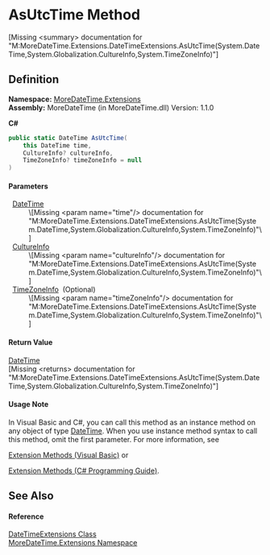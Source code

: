 # AsUtcTime Method


\[Missing &lt;summary&gt; documentation for "M:MoreDateTime.Extensions.DateTimeExtensions.AsUtcTime(System.DateTime,System.Globalization.CultureInfo,System.TimeZoneInfo)"\]



## Definition
**Namespace:** <a href="N_MoreDateTime_Extensions.md">MoreDateTime.Extensions</a>  
**Assembly:** MoreDateTime (in MoreDateTime.dll) Version: 1.1.0

**C#**
``` C#
public static DateTime AsUtcTime(
	this DateTime time,
	CultureInfo? cultureInfo,
	TimeZoneInfo? timeZoneInfo = null
)
```



#### Parameters
<dl><dt>  <a href="https://learn.microsoft.com/dotnet/api/system.datetime" target="_blank" rel="noopener noreferrer">DateTime</a></dt><dd>\[Missing &lt;param name="time"/&gt; documentation for "M:MoreDateTime.Extensions.DateTimeExtensions.AsUtcTime(System.DateTime,System.Globalization.CultureInfo,System.TimeZoneInfo)"\]</dd><dt>  <a href="https://learn.microsoft.com/dotnet/api/system.globalization.cultureinfo" target="_blank" rel="noopener noreferrer">CultureInfo</a></dt><dd>\[Missing &lt;param name="cultureInfo"/&gt; documentation for "M:MoreDateTime.Extensions.DateTimeExtensions.AsUtcTime(System.DateTime,System.Globalization.CultureInfo,System.TimeZoneInfo)"\]</dd><dt>  <a href="https://learn.microsoft.com/dotnet/api/system.timezoneinfo" target="_blank" rel="noopener noreferrer">TimeZoneInfo</a>  (Optional)</dt><dd>\[Missing &lt;param name="timeZoneInfo"/&gt; documentation for "M:MoreDateTime.Extensions.DateTimeExtensions.AsUtcTime(System.DateTime,System.Globalization.CultureInfo,System.TimeZoneInfo)"\]</dd></dl>

#### Return Value
<a href="https://learn.microsoft.com/dotnet/api/system.datetime" target="_blank" rel="noopener noreferrer">DateTime</a>  
\[Missing &lt;returns&gt; documentation for "M:MoreDateTime.Extensions.DateTimeExtensions.AsUtcTime(System.DateTime,System.Globalization.CultureInfo,System.TimeZoneInfo)"\]

#### Usage Note
In Visual Basic and C#, you can call this method as an instance method on any object of type <a href="https://learn.microsoft.com/dotnet/api/system.datetime" target="_blank" rel="noopener noreferrer">DateTime</a>. When you use instance method syntax to call this method, omit the first parameter. For more information, see <a href="https://docs.microsoft.com/dotnet/visual-basic/programming-guide/language-features/procedures/extension-methods" target="_blank" rel="noopener noreferrer">

Extension Methods (Visual Basic)</a> or <a href="https://docs.microsoft.com/dotnet/csharp/programming-guide/classes-and-structs/extension-methods" target="_blank" rel="noopener noreferrer">

Extension Methods (C# Programming Guide)</a>.

## See Also


#### Reference
<a href="T_MoreDateTime_Extensions_DateTimeExtensions.md">DateTimeExtensions Class</a>  
<a href="N_MoreDateTime_Extensions.md">MoreDateTime.Extensions Namespace</a>  
